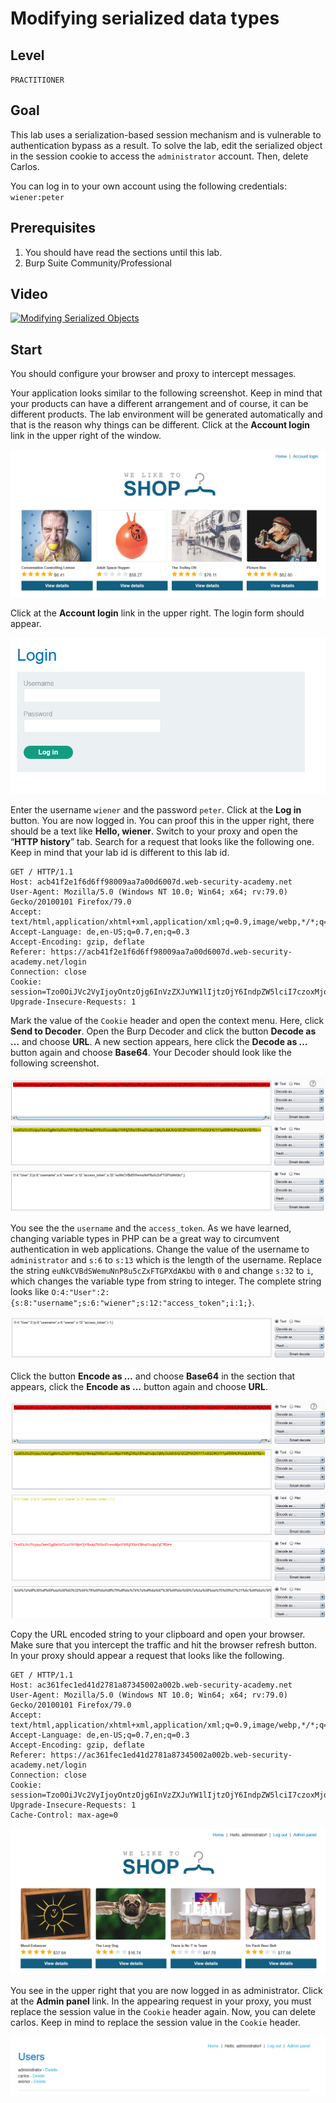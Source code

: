 # Modifying serialized data types

## Level
``PRACTITIONER``

## Goal
This lab uses a serialization-based session mechanism and is vulnerable to authentication bypass as a result. To solve the lab, edit the serialized object in the session cookie to access the ``administrator`` account. Then, delete Carlos.

You can log in to your own account using the following credentials: ``wiener:peter``

## Prerequisites

1. You should have read the sections until this lab.
2. Burp Suite Community/Professional

## Video

[![Modifying Serialized Objects](http://img.youtube.com/vi/nD1haHhTrIM/0.jpg)](http://www.youtube.com/watch?v=nD1haHhTrIM)

## Start

You should configure your browser and proxy to intercept messages.

Your application looks similar to the following screenshot. Keep in mind that your products can have a different arrangement and of course, it can be different products. The lab environment will be generated automatically and that is the reason why things can be different. Click at the **Account login** link in the upper right of the window.

![lab2](images/2-lab/1-lab2.png)

Click at the **Account login** link in the upper right. The login form should appear.

![lab2](images/2-lab/2-lab2.png)

Enter the username ``wiener`` and the password ``peter``. Click at the **Log in** button. You are now logged in. You can proof this in the upper right, there should be a text like **Hello, wiener**. Switch to your proxy and open the “**HTTP history**” tab. Search for a request that looks like the following one. Keep in mind that your lab id is different to this lab id.

```http
GET / HTTP/1.1
Host: acb41f2e1f6d6ff98009aa7a00d6007d.web-security-academy.net
User-Agent: Mozilla/5.0 (Windows NT 10.0; Win64; x64; rv:79.0) Gecko/20100101 Firefox/79.0
Accept: text/html,application/xhtml+xml,application/xml;q=0.9,image/webp,*/*;q=0.8
Accept-Language: de,en-US;q=0.7,en;q=0.3
Accept-Encoding: gzip, deflate
Referer: https://acb41f2e1f6d6ff98009aa7a00d6007d.web-security-academy.net/login
Connection: close
Cookie: session=Tzo0OiJVc2VyIjoyOntzOjg6InVzZXJuYW1lIjtzOjY6IndpZW5lciI7czoxMjoiYWNjZXNzX3Rva2VuIjtzOjMyOiJldU5rQ1ZCZFNXZW11Tm5QOHU1Y1p4RlRHUFhkQUtiVSI7fQ%3d%3d
Upgrade-Insecure-Requests: 1
```

Mark the value of the ``Cookie`` header and open the context menu. Here, click **Send to Decoder**. Open the Burp Decoder and click the button **Decode as …** and choose **URL**. A new section appears, here click the **Decode as …** button again and choose **Base64**. Your Decoder should look like the following screenshot.

![lab2](images/2-lab/3-lab2.png)

You see the the ``username`` and the ``access_token``. As we have learned, changing variable types in PHP can be a great way to circumvent authentication in web applications. Change the value of the username to ``administrator`` and ``s:6`` to ``s:13`` which is the length of the username. Replace the string ``euNkCVBdSWemuNnP8u5cZxFTGPXdAKbU`` with ``0`` and change ``s:32`` to ``i``, which changes the variable type from string to integer. The complete string looks like ``O:4:"User":2:{s:8:"username";s:6:"wiener";s:12:"access_token";i:1;}``. 

![lab2](images/2-lab/4-lab2.png)

Click the button **Encode as …** and choose **Base64** in the section that appears, click the **Encode as …** button again and choose **URL**.

![lab2](images/2-lab/5-lab2.png)

Copy the URL encoded string to your clipboard and open your browser. Make sure that you intercept the traffic and hit the browser refresh button. In your proxy should appear a request that looks like the following.

```http
GET / HTTP/1.1
Host: ac361fec1ed41d2781a87345002a002b.web-security-academy.net
User-Agent: Mozilla/5.0 (Windows NT 10.0; Win64; x64; rv:79.0) Gecko/20100101 Firefox/79.0
Accept: text/html,application/xhtml+xml,application/xml;q=0.9,image/webp,*/*;q=0.8
Accept-Language: de,en-US;q=0.7,en;q=0.3
Accept-Encoding: gzip, deflate
Referer: https://ac361fec1ed41d2781a87345002a002b.web-security-academy.net/login
Connection: close
Cookie: session=Tzo0OiJVc2VyIjoyOntzOjg6InVzZXJuYW1lIjtzOjY6IndpZW5lciI7czoxMjoiYWNjZXNzX3Rva2VuIjtzOjMyOiJ2Q0p2UU5kQkQ4VkhhVk9VVE9nTEdRSVBhMmZmZGFrQiI7fQ%3d%3d
Upgrade-Insecure-Requests: 1
Cache-Control: max-age=0
```

![lab2](images/2-lab/6-lab2.png)

You see in the upper right that you are now logged in as administrator. Click at the **Admin panel** link. In the appearing request in your proxy, you must replace the session value in the ``Cookie`` header again. Now, you can delete carlos. Keep in mind to replace the session value in the ``Cookie`` header.

![lab2](images/2-lab/7-lab2.png)